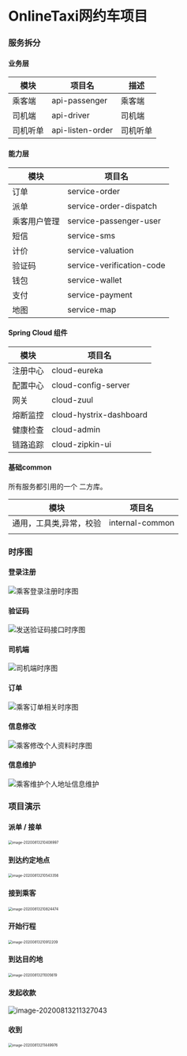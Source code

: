 # OnlineTaxi网约车项目
### 服务拆分

#### 业务层

| 模块     | 项目名           | 描述     |
| -------- | ---------------- | -------- |
| 乘客端   | api-passenger    | 乘客端   |
| 司机端   | api-driver       | 司机端   |
| 司机听单 | api-listen-order | 司机听单 |

#### 能力层

| 模块         | 项目名                    |
| ------------ | ------------------------- |
| 订单         | service-order             |
| 派单         | service-order-dispatch    |
| 乘客用户管理 | service-passenger-user    |
| 短信         | service-sms               |
| 计价         | service-valuation         |
| 验证码       | service-verification-code |
| 钱包         | service-wallet            |
| 支付         | service-payment           |
| 地图         | service-map               |

#### Spring Cloud 组件

| 模块     | 项目名                  |
| -------- | ----------------------- |
| 注册中心 | cloud-eureka            |
| 配置中心 | cloud-config-server     |
| 网关     | cloud-zuul              |
| 熔断监控 | cloud-hystrix-dashboard |
| 健康检查 | cloud-admin             |
| 链路追踪 | cloud-zipkin-ui         |

#### 基础common

所有服务都引用的一个 二方库。

| 模块                    | 项目名          |
| ----------------------- | --------------- |
| 通用，工具类,异常，校验 | internal-common |
|                         |                 |

### 时序图

#### 登录注册

![乘客登录注册时序图](.doc/README/乘客登录注册时序图.png)

#### 验证码

![发送验证码接口时序图](.doc/README/发送验证码接口时序图.png)

#### 司机端

![司机端时序图](.doc/README/司机端时序图.png)

#### 订单

![乘客订单相关时序图](.doc/README/乘客订单相关时序图.png)

#### 信息修改

![乘客修改个人资料时序图](.doc/README/乘客修改个人资料时序图.png)

#### 信息维护

![乘客维护个人地址信息维护](.doc/README/乘客维护个人地址信息维护.png)

### 项目演示

#### 派单 / 接单

<img src=".doc/README/image-20200813210408997.png" alt="image-20200813210408997" style="zoom: 50%;" />

#### 到达约定地点

<img src=".doc/README/image-20200813210543356.png" alt="image-20200813210543356" style="zoom:50%;" />

#### 接到乘客

<img src=".doc/README/image-20200813210824474.png" alt="image-20200813210824474" style="zoom:50%;" />

#### 开始行程

<img src=".doc/README/image-20200813210912209.png" alt="image-20200813210912209" style="zoom:50%;" />

#### 到达目的地

<img src=".doc/README/image-20200813211005619.png" alt="image-20200813211005619" style="zoom:50%;" />

#### 发起收款

![image-20200813211327043](.doc/README/image-20200813211327043.png)

#### 收到

<img src=".doc/README/image-20200813211449976.png" alt="image-20200813211449976" style="zoom:50%;" />